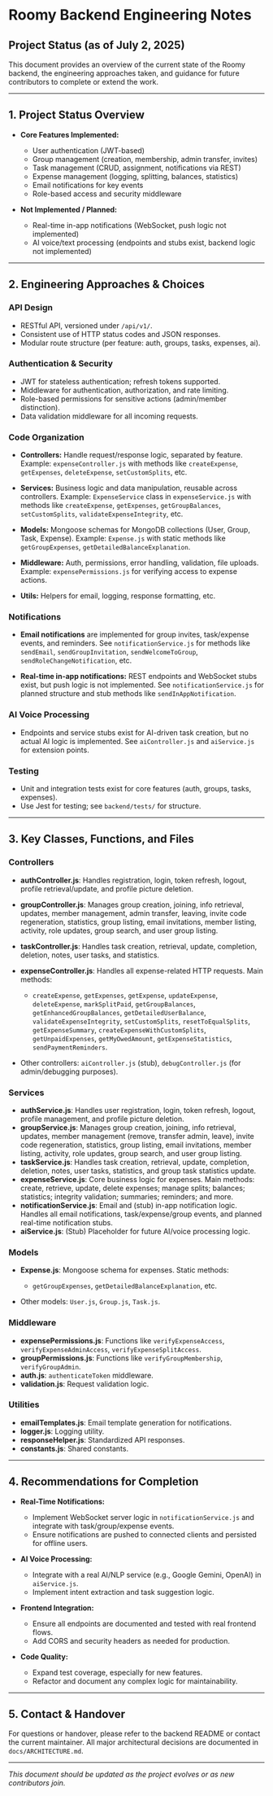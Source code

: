 # Roomy Backend Engineering Notes

## Project Status (as of July 2, 2025)

This document provides an overview of the current state of the Roomy backend, the engineering approaches taken, and guidance for future contributors to complete or extend the work.

---

## 1. Project Status Overview

- **Core Features Implemented:**
  - User authentication (JWT-based)
  - Group management (creation, membership, admin transfer, invites)
  - Task management (CRUD, assignment, notifications via REST)
  - Expense management (logging, splitting, balances, statistics)
  - Email notifications for key events
  - Role-based access and security middleware

- **Not Implemented / Planned:**
  - Real-time in-app notifications (WebSocket, push logic not implemented)
  - AI voice/text processing (endpoints and stubs exist, backend logic not implemented)

---

## 2. Engineering Approaches & Choices

### API Design

- RESTful API, versioned under `/api/v1/`.
- Consistent use of HTTP status codes and JSON responses.
- Modular route structure (per feature: auth, groups, tasks, expenses, ai).

### Authentication & Security

- JWT for stateless authentication; refresh tokens supported.
- Middleware for authentication, authorization, and rate limiting.
- Role-based permissions for sensitive actions (admin/member distinction).
- Data validation middleware for all incoming requests.

### Code Organization

- **Controllers:** Handle request/response logic, separated by feature. Example: `expenseController.js` with methods like `createExpense`, `getExpenses`, `deleteExpense`, `setCustomSplits`, etc.

- **Services:** Business logic and data manipulation, reusable across controllers. Example: `ExpenseService` class in `expenseService.js` with methods like `createExpense`, `getExpenses`, `getGroupBalances`, `setCustomSplits`, `validateExpenseIntegrity`, etc.

- **Models:** Mongoose schemas for MongoDB collections (User, Group, Task, Expense). Example: `Expense.js` with static methods like `getGroupExpenses`, `getDetailedBalanceExplanation`.

- **Middleware:** Auth, permissions, error handling, validation, file uploads. Example: `expensePermissions.js` for verifying access to expense actions.

- **Utils:** Helpers for email, logging, response formatting, etc.

### Notifications

- **Email notifications** are implemented for group invites, task/expense events, and reminders. See `notificationService.js` for methods like `sendEmail`, `sendGroupInvitation`, `sendWelcomeToGroup`, `sendRoleChangeNotification`, etc.

- **Real-time in-app notifications:** REST endpoints and WebSocket stubs exist, but push logic is not implemented. See `notificationService.js` for planned structure and stub methods like `sendInAppNotification`.

### AI Voice Processing

- Endpoints and service stubs exist for AI-driven task creation, but no actual AI logic is implemented. See `aiController.js` and `aiService.js` for extension points.

### Testing

- Unit and integration tests exist for core features (auth, groups, tasks, expenses).
- Use Jest for testing; see `backend/tests/` for structure.

---

## 3. Key Classes, Functions, and Files

### Controllers

- **authController.js**: Handles registration, login, token refresh, logout, profile retrieval/update, and profile picture deletion.

- **groupController.js**: Manages group creation, joining, info retrieval, updates, member management, admin transfer, leaving, invite code regeneration, statistics, group listing, email invitations, member listing, activity, role updates, group search, and user group listing.

- **taskController.js**: Handles task creation, retrieval, update, completion, deletion, notes, user tasks, and statistics.

- **expenseController.js**: Handles all expense-related HTTP requests. Main methods:
  - `createExpense`, `getExpenses`, `getExpense`, `updateExpense`, `deleteExpense`, `markSplitPaid`, `getGroupBalances`, `getEnhancedGroupBalances`, `getDetailedUserBalance`, `validateExpenseIntegrity`, `setCustomSplits`, `resetToEqualSplits`, `getExpenseSummary`, `createExpenseWithCustomSplits`, `getUnpaidExpenses`, `getMyOwedAmount`, `getExpenseStatistics`, `sendPaymentReminders`.

- Other controllers: `aiController.js` (stub), `debugController.js` (for admin/debugging purposes).

### Services

- **authService.js**: Handles user registration, login, token refresh, logout, profile management, and profile picture deletion.
- **groupService.js**: Manages group creation, joining, info retrieval, updates, member management (remove, transfer admin, leave), invite code regeneration, statistics, group listing, email invitations, member listing, activity, role updates, group search, and user group listing.
- **taskService.js**: Handles task creation, retrieval, update, completion, deletion, notes, user tasks, statistics, and group task statistics update.
- **expenseService.js**: Core business logic for expenses. Main methods: create, retrieve, update, delete expenses; manage splits; balances; statistics; integrity validation; summaries; reminders; and more.
- **notificationService.js**: Email and (stub) in-app notification logic. Handles all email notifications, task/expense/group events, and planned real-time notification stubs.
- **aiService.js**: (Stub) Placeholder for future AI/voice processing logic.

### Models

- **Expense.js**: Mongoose schema for expenses. Static methods:
  - `getGroupExpenses`, `getDetailedBalanceExplanation`, etc.

- Other models: `User.js`, `Group.js`, `Task.js`.

### Middleware

- **expensePermissions.js**: Functions like `verifyExpenseAccess`, `verifyExpenseAdminAccess`, `verifyExpenseSplitAccess`.
- **groupPermissions.js**: Functions like `verifyGroupMembership`, `verifyGroupAdmin`.
- **auth.js**: `authenticateToken` middleware.
- **validation.js**: Request validation logic.

### Utilities

- **emailTemplates.js**: Email template generation for notifications.
- **logger.js**: Logging utility.
- **responseHelper.js**: Standardized API responses.
- **constants.js**: Shared constants.

---

## 4. Recommendations for Completion

- **Real-Time Notifications:**
  - Implement WebSocket server logic in `notificationService.js` and integrate with task/group/expense events.
  - Ensure notifications are pushed to connected clients and persisted for offline users.

- **AI Voice Processing:**
  - Integrate with a real AI/NLP service (e.g., Google Gemini, OpenAI) in `aiService.js`.
  - Implement intent extraction and task suggestion logic.

- **Frontend Integration:**
  - Ensure all endpoints are documented and tested with real frontend flows.
  - Add CORS and security headers as needed for production.

- **Code Quality:**
  - Expand test coverage, especially for new features.
  - Refactor and document any complex logic for maintainability.

---

## 5. Contact & Handover

For questions or handover, please refer to the backend README or contact the current maintainer. All major architectural decisions are documented in `docs/ARCHITECTURE.md`.

---

*This document should be updated as the project evolves or as new contributors join.*
